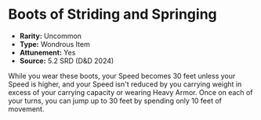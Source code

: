 # Boots of Striding and Springing

- **Rarity:** Uncommon
- **Type:** Wondrous Item
- **Attunement:** Yes
- **Source:** 5.2 SRD (D&D 2024)

While you wear these boots, your Speed becomes 30 feet unless your Speed is higher, and your Speed isn't reduced by you carrying weight in excess of your carrying capacity or wearing Heavy Armor. Once on each of your turns, you can jump up to 30 feet by spending only 10 feet of movement.
